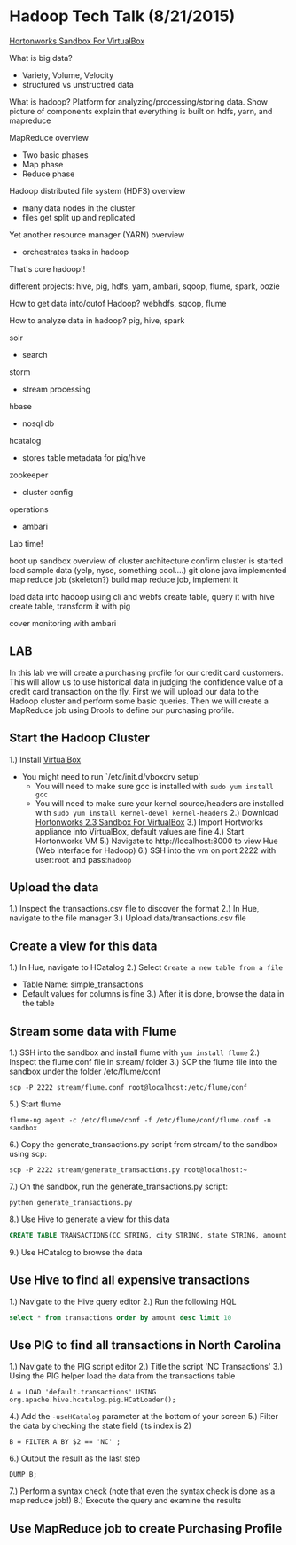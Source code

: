 Hadoop Tech Talk (8/21/2015)
================

[Hortonworks Sandbox For VirtualBox](http://hortonworks.com/products/hortonworks-sandbox/#install)


What is big data?
* Variety, Volume, Velocity
* structured vs unstructred data

What is hadoop? Platform for analyzing/processing/storing data.
Show picture of components
explain that everything is built on hdfs, yarn, and mapreduce

MapReduce overview
* Two basic phases
 * Map phase
 * Reduce phase

Hadoop distributed file system (HDFS) overview
* many data nodes in the cluster
* files get split up and replicated

Yet another resource manager (YARN) overview
* orchestrates tasks in hadoop

That's core hadoop!!

different projects: hive, pig, hdfs, yarn, ambari, sqoop, flume, spark, oozie

How to get data into/outof Hadoop?
webhdfs, sqoop, flume

How to analyze data in hadoop?
pig, hive, spark

solr
* search

storm
* stream processing

hbase
* nosql db

hcatalog
* stores table metadata for pig/hive

zookeeper
* cluster config

operations
* ambari


Lab time!

boot up sandbox
overview of cluster architecture
confirm cluster is started
load sample data (yelp, nyse, something cool....)
git clone java implemented map reduce job (skeleton?)
build map reduce job, implement it 

load data into hadoop using cli and webfs
create table, query it with hive
create table, transform it with pig

cover monitoring with ambari



## LAB ##
In this lab we will create a purchasing profile for our credit card customers. This will allow us to use historical data in judging the confidence value of a credit card transaction on the fly. First we will upload our data to the Hadoop cluster and perform some basic queries. Then we will create a MapReduce job using Drools to define our purchasing profile.

## Start the Hadoop Cluster ##
1.) Install [VirtualBox](https://www.virtualbox.org/wiki/Linux_Downloads)
  * You might need to run `/etc/init.d/vboxdrv setup'
    * You will need to make sure gcc is installed with `sudo yum install gcc`
    * You will need to make sure your kernel source/headers are installed with `sudo yum install kernel-devel kernel-headers`
2.) Download [Hortonworks 2.3 Sandbox For VirtualBox](http://hortonworks.com/products/hortonworks-sandbox/#install)
3.) Import Hortworks appliance into VirtualBox, default values are fine
4.) Start Hortonworks VM
5.) Navigate to http://localhost:8000 to view Hue (Web interface for Hadoop)
6.) SSH into the vm on port 2222 with user:`root` and pass:`hadoop`

## Upload the data ##
1.) Inspect the transactions.csv file to discover the format
2.) In Hue, navigate to the file manager
3.) Upload data/transactions.csv file

## Create a view for this data ##
1.) In Hue, navigate to HCatalog
2.) Select `Create a new table from a file`
  * Table Name: simple_transactions
  * Default values for columns is fine
3.) After it is done, browse the data in the table

## Stream some data with Flume ##
1.) SSH into the sandbox and install flume with `yum install flume`
2.) Inspect the flume.conf file in stream/ folder
3.) SCP the flume file into the sandbox under the folder /etc/flume/conf

```shell
scp -P 2222 stream/flume.conf root@localhost:/etc/flume/conf
```

5.) Start flume

```shell
flume-ng agent -c /etc/flume/conf -f /etc/flume/conf/flume.conf -n sandbox
```

6.) Copy the generate_transactions.py script from stream/ to the sandbox using scp:

```shell
scp -P 2222 stream/generate_transactions.py root@localhost:~
```

7.) On the sandbox, run the generate_transactions.py script:

```shell
python generate_transactions.py
```

8.) Use Hive to generate a view for this data

```SQL
CREATE TABLE TRANSACTIONS(CC STRING, city STRING, state STRING, amount DOUBLE) ROW FORMAT DELIMITED FIELDS TERMINATED BY ',' LOCATION '/flume/transactions';
```

9.) Use HCatalog to browse the data

## Use Hive to find all expensive transactions ##
1.) Navigate to the Hive query editor
2.) Run the following HQL

```SQL
select * from transactions order by amount desc limit 10
```

## Use PIG to find all transactions in North Carolina ##
1.) Navigate to the PIG script editor
2.) Title the script 'NC Transactions'
3.) Using the PIG helper load the data from the transactions table

```
A = LOAD 'default.transactions' USING org.apache.hive.hcatalog.pig.HCatLoader();
```

4.) Add the `-useHCatalog` parameter at the bottom of your screen
5.) Filter the data by checking the state field (its index is 2)

```
B = FILTER A BY $2 == 'NC' ;
```

6.)  Output the result as the last step

```
DUMP B;
```

7.) Perform a syntax check (note that even the syntax check is done as a map reduce job!)
8.) Execute the query and examine the results


## Use MapReduce job to create Purchasing Profile ##



